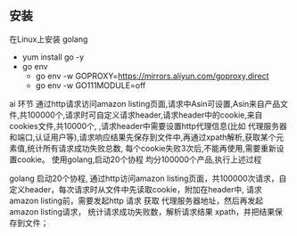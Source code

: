 ## 安装
在Linux上安装 golang

- yum install go -y
- go env 
  - go env -w GOPROXY=https://mirrors.aliyun.com/goproxy,direct
  - go env -w GO111MODULE=off

ai 环节
通过http请求访问amazon listing页面,请求中Asin可设置,Asin来自产品文件,共100000个,请求时可自定义请求header,请求header中的cookie,来自cookies文件,共10000个,
,请求header中需要设置http代理信息(比如 代理服务器和端口,认证用户等),请求响应结果先保存到文件中,再通过xpath解析,获取某个元素值,统计所有请求成功失败总数, 每个cookie失败3次后,不能再使用,需要重新设置cookie。
使用golang,启动20个协程 均分100000个产品,执行上述过程

golang 
启动20个协程, 通过http访问amazon listing页面，共100000次请求，自定义header，每次请求时从文件中先读取cookie，附加在header中,
请求amazon listing前，需要发起http 请求 获取 代理服务器地址，然后再发起 amazon listing请求，
统计请求成功失败数，解析请求结果 xpath，并把结果保存到文件；